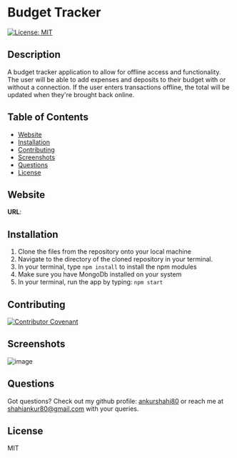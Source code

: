 # Budget Tracker
[![License: MIT](https://img.shields.io/badge/License-MIT-yellow.svg)](https://opensource.org/licenses/MIT)

## Description

A budget tracker application to allow for offline access and functionality. The user will be able to add expenses and deposits to their budget with or without a connection. If the user enters transactions offline, the total will be updated when they're brought back online. 

## Table of Contents
 * [Website](#website)
 * [Installation](#installation)
 * [Contributing](#contributing)
 * [Screenshots](#screenshots)
 * [Questions](#questions)
 * [License](#license)

## Website 

**URL**: 


## Installation
  1. Clone the files from the repository onto your local machine
  2. Navigate to the directory of the cloned repository in your terminal.
  3. In your terminal, type  `npm install`  to install the npm modules
  4. Make sure you have MongoDb installed on your system
  5. In your terminal, run the app by typing:  `npm start`

## Contributing

[![Contributor Covenant](https://img.shields.io/badge/Contributor%20Covenant-2.0-4baaaa.svg)](code_of_conduct.md)

## Screenshots

![image](https://user-images.githubusercontent.com/79622822/131627909-2be8c81f-6c6f-4ab1-9de4-3d0644900d06.png)


## Questions

Got questions? Check out my github profile: [ankurshahi80](https://github.com/ankurshahi80)
or reach me at shahiankur80@gmail.com with your queries.

## License
MIT